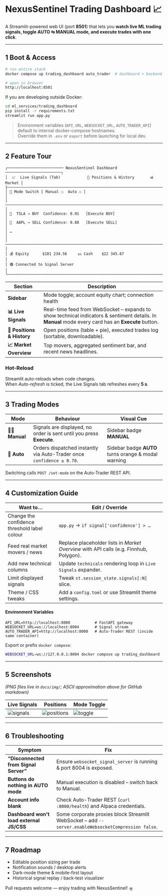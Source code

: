 # NexusSentinel Trading Dashboard 📈

A Streamlit-powered web UI (port **8501**) that lets you **watch live ML trading signals, toggle AUTO ⇆ MANUAL mode, and execute trades with one click**.

---

## 1  Boot & Access

```bash
# run entire stack
docker compose up trading_dashboard auto_trader  # dashboard + backend

# open in browser
http://localhost:8501
```

If you are developing outside Docker:

```bash
cd ml_services/trading_dashboard
pip install -r requirements.txt
streamlit run app.py
```

> Environment variables (`API_URL`, `WEBSOCKET_URL`, `AUTO_TRADER_API`) default to internal
> docker-compose hostnames.  
> Override them in `.env` or `export` before launching for local dev.

---

## 2  Feature Tour

```
╭───────────────────────── NexusSentinel Dashboard ─────────────────────────╮
│  📈  Live Signals (Tab)            📝 Positions & History       📊 Market │
├────────────────────────────────────────────────────────────────────────────┤
│ 🔄 Mode Switch [ Manual ☐  Auto ☐ ]                                       │
│ ────────────────────────────────────────────────────────────────────────── │
│ 🔔  TSLA → BUY  Confidence: 0.91   [Execute BUY]                           │
│ 🔔  AAPL → SELL Confidence: 0.88   [Execute SELL]                          │
│ …                                                                         │
│ ────────────────────────────────────────────────────────────────────────── │
│ 💰 Equity      $101 234.56     💵 Cash    $22 345.67                       │
│ 🟢 Connected to Signal Server                                             │
╰────────────────────────────────────────────────────────────────────────────╯
```

| Section | Description |
|---------|-------------|
| **Sidebar** | Mode toggle; account equity chart; connection health |
| **📊 Live Signals** | Real-time feed from WebSocket – expands to show technical indicators & sentiment details. In **Manual** mode every card has an **Execute** button. |
| **📝 Positions & History** | Open positions (table + pie), executed trades log (sortable, downloadable). |
| **📈 Market Overview** | Top movers, aggregated sentiment bar, and recent news headlines. |

### Hot-Reload

Streamlit auto-reloads when code changes.  
When *Auto-refresh* is ticked, the Live Signals tab refreshes every **5 s**.

---

## 3  Trading Modes

| Mode | Behaviour | Visual Cue |
|------|-----------|------------|
| 👨‍💻 **Manual** | Signals are displayed, no order is sent until you press **Execute**. | Sidebar badge **MANUAL** |
| 🤖 **Auto** | Orders dispatched instantly via Auto-Trader once `confidence ≥ 0.70`. | Sidebar badge **AUTO** turns orange & modal warning |

Switching calls `POST /set-mode` on the Auto-Trader REST API.

---

## 4  Customization Guide

| Want to… | Edit / Override |
|----------|-----------------|
| Change the confidence threshold label colour | `app.py` → `if signal['confidence'] > …` |
| Feed real market movers / news | Replace placeholder lists in *Market Overview* with API calls (e.g. Finnhub, Polygon). |
| Add new technical columns | Update `technicals` rendering loop in `Live Signals` expander. |
| Limit displayed signals | Tweak `st.session_state.signals[:N]` slice. |
| Theme / CSS tweaks | Add a `config.toml` or use Streamlit theme settings. |

#### Environment Variables

```env
API_URL=http://localhost:8000           # FastAPI gateway
WEBSOCKET_URL=ws://localhost:8004       # Signal stream
AUTO_TRADER_API=http://localhost:8000   # Auto-Trader REST (inside same container)
```

Export or prefix `docker compose`:

```bash
WEBSOCKET_URL=ws://127.0.0.1:8004 docker compose up trading_dashboard
```

---

## 5  Screenshots

*(PNG files live in `docs/img/`; ASCII approximation above for GitHub markdown)*

| Live Signals | Positions | Mode Toggle |
|--------------|-----------|-------------|
| ![signals](../../docs/img/dashboard_signals.png) | ![positions](../../docs/img/dashboard_positions.png) | ![toggle](../../docs/img/dashboard_toggle.png) |

---

## 6  Troubleshooting

| Symptom | Fix |
|---------|-----|
| **“Disconnected from Signal Server”** | Ensure `websocket_signal_server` is running & port 8004 is exposed. |
| **Buttons do nothing in AUTO mode** | Manual execution is disabled – switch back to Manual. |
| **Account info blank** | Check Auto-Trader REST (`curl :8000/health`) and Alpaca credentials. |
| **Dashboard won’t load external JS/CSS** | Some corporate proxies block Streamlit WebSocket – add `--server.enableWebsocketCompression false`. |

---

## 7  Roadmap

* Editable position sizing per trade  
* Notification sounds / desktop alerts  
* Dark-mode theme & mobile-first layout  
* Historical signal replay / back-test visualizer  

Pull requests welcome — enjoy trading with NexusSentinel! 🛸
